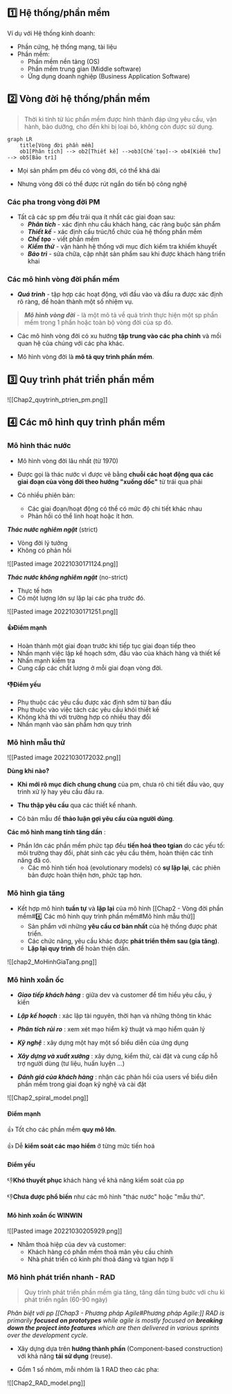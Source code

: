 ## 1️⃣ Hệ thống/phần mềm
Ví dụ với Hệ thống kinh doanh:
* Phần cứng, hệ thống mạng, tài liệu
* Phần mềm:
	* Phần mềm nền tảng (OS)
	* Phần mềm trung gian (Middle software)
	* Ứng dụng doanh nghiệp (Business Application Software)

## 2️⃣ Vòng đời hệ thống/phần mềm
> Thời kì tính từ lúc phần mềm được hình thành đáp ứng yêu cầu, vận hành, bảo dưỡng, cho đến khi bị loại bỏ, không còn được sử dụng.

```mermaid
graph LR
	title[Vòng đời phần mềm]
	ob1[Phân tích] --> ob2[Thiết kế] -->ob3[Chế tạo]--> ob4[Kiểm thử] --> ob5[Bảo trì]
```

* Mọi sản phẩm pm đều có vòng đời, có thể khá dài 

* Nhưng vòng đời có thể được rút ngắn do tiến bộ công nghệ

### Các pha trong vòng đời PM
* Tất cả các sp pm đều trải qua ít nhất các giai đoạn sau:
	* ***Phân tích*** - xác định nhu cầu khách hàng, các ràng buộc sản phẩm
	* ***Thiết kế*** - xác định cấu trúc/tổ chức của hệ thống phần mềm
	* ***Chế tạo*** - viết phần mềm
	* ***Kiểm thử*** - vận hành hệ thống với mục đích kiểm tra khiếm khuyết
	* ***Bảo trì*** - sửa chữa, cập nhật sản phẩm sau khi được khách hàng triển khai

### Các mô hình vòng đời phần mềm
* ***Quá trình*** - tập hợp các hoạt động, với đầu vào và đầu ra được xác định rõ ràng, để hoàn thành một số nhiệm vụ.

> ***Mô hình vòng đời*** - là một mô tả về quá trình thực hiện một sp phần mềm trong 1 phần hoặc toàn bộ vòng đời của sp đó.

* Các mô hình vòng đời có xu hướng **tập trung vào các pha chính** và mối quan hệ của chúng với các pha khác.

* Mô hình vòng đời là **mô tả quy trình phần mềm**.

## 3️⃣ Quy trình phát triển phần mềm

![[Chap2_quytrinh_ptrien_pm.png]]

## 4️⃣ Các mô hình quy trình phần mềm

### Mô hình thác nước
* Mô hình vòng đời lâu nhất (từ 1970)

* Được gọi là thác nước vì được vẽ bằng **chuỗi các hoạt động qua các giai đoạn của vòng đời theo hướng "xuống dốc"** từ trái qua phải

* Có nhiều phiên bản:
	* Các giai đoạn/hoạt động có thể có mức độ chi tiết khác nhau
	* Phản hồi có thể linh hoạt hoặc ít hơn.

***Thác nước nghiêm ngặt*** (strict)
* Vòng đời lý tưởng
* Không có phản hồi

![[Pasted image 20221030171124.png]]

***Thác nước không nghiêm ngặt*** (no-strict)
* Thực tế hơn
* Có một lượng lớn sự lặp lại các pha trước đó.

![[Pasted image 20221030171251.png]]

#### 👍Điểm mạnh
* Hoàn thành một giai đoạn trước khi tiếp tục giai đoạn tiếp theo
* Nhấn mạnh việc lập kế hoạch sớm, đầu vào của khách hàng và thiết kế
* Nhấn mạnh kiểm tra 
* Cung cấp các chất lượng ở mỗi giai đoạn vòng đời.

#### 👎Điểm yếu
* Phụ thuộc các yêu cầu được xác định sớm từ ban đầu
* Phụ thuộc vào việc tách các yêu cầu khỏi thiết kế
* Không khả thi với trường hợp có nhiều thay đổi
* Nhấn mạnh vào sản phẩm hơn quy trình

### Mô hình mẫu thử 

![[Pasted image 20221030172032.png]]

**Dùng khi nào?**
* **Khi mới rõ mục đích chung chung** của pm, chưa rõ chi tiết đầu vào, quy trình xử lý hay yêu cầu đầu ra.

* **Thu thập yêu cầu** qua các thiết kế nhanh.

* Có bản mẫu để **thảo luận gợi yêu cầu của người dùng**.

**Các mô hình mang tính tăng dần** :
* Phần lớn các phần mềm phức tạp đều **tiến hoá theo tgian** do các yếu tố: môi trường thay đổi, phát sinh các yêu cầu thêm, hoàn thiện các tính năng đã có.
	* Các mô hình tiến hoá (evolutionary models) có **sự lặp lại**, các phiên bản được hoàn thiện hơn, phức tạp hơn.

### Mô hình gia tăng
* Kết hợp mô hình **tuần tự** và **lặp lại** của mô hình [[Chap2 - Vòng đời phần mềm#4️⃣ Các mô hình quy trình phần mềm#Mô hình mẫu thử]]
	* Sản phẩm với những **yêu cầu cơ bản nhất** của hệ thống được phát triển.
	* Các chức năng, yêu cầu khác được **phát triển thêm sau (gia tăng)**.
	* **Lặp lại quy trình** để hoàn thiện dần.

![[chap2_MoHinhGiaTang.png]]

### Mô hình xoắn ốc

* ***Giao tiếp khách hàng*** : giữa dev và customer để tìm hiểu yêu cầu, ý kiến

* ***Lập kế hoạch*** : xác lập tài nguyên, thời hạn và những thông tin khác

* ***Phân tích rủi ro*** : xem xét mạo hiểm kỹ thuật và mạo hiểm quản lý

* ***Kỹ nghệ*** : xây dựng một hay một số biểu diễn của ứng dụng

* ***Xây dựng và xuất xưởng*** : xây dựng, kiểm thử, cài đặt và cung cấp hỗ trợ người dùng (tư liệu, huấn luyện ...)

* ***Đánh giá của khách hàng*** : nhận các phản hồi của users về biểu diễn phần mềm trong giai đoạn kỹ nghệ và cài đặt

![[Chap2_spiral_model.png]]

#### Điểm mạnh
👍 Tốt cho các phần mềm **quy mô lớn**.

👍 Dễ **kiểm soát các mạo hiểm** ở từng mức tiến hoá

#### Điểm yếu
👎**Khó thuyết phục** khách hàng về khả năng kiểm soát của pp

👎**Chưa được phổ biến** như các mô hình "thác nước" hoặc "mẫu thử".

#### Mô hình xoắn ốc WINWIN

![[Pasted image 20221030205929.png]]

* Nhằm thoả hiệp của dev và customer:
	* Khách hàng có phần mềm thoả mãn yêu cầu chính
	* Nhà phát triển có kinh phí thoả đáng và tgian hợp lí

### Mô hình phát triển nhanh - RAD
>Quy trình phát triển phần mềm gia tăng, tăng dần từng bước với chu kì phát triển ngắn (60-90 ngày)

*Phân biệt với pp [[Chap3 - Phương pháp Agile#Phương pháp Agile:]]*
*RAD is primarily **focused on prototypes** while agile is mostly focused on **breaking down the project into features** which are then delivered in various sprints over the development cycle.*

* Xây dựng dựa trên **hướng thành phần** (Component-based construction) với khả năng **tái sử dụng** (reuse).

* Gồm 1 số nhóm, mỗi nhóm là 1 RAD theo các pha:

![[Chap2_RAD_model.png]]
